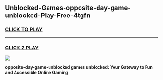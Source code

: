 
## Unblocked-Games-opposite-day-game-unblocked-Play-Free-4tgfn
<h3>
<a href="https://premium76.site?title=opposite-day-game-unblocked&ref=23A">CLICK TO PLAY</a></h3>
<hr>

<h3>
<a href="https://premium76.site?title=opposite-day-game-unblocked&ref=23A">CLICK 2 PLAY</a>
  
</h3>

<a href="https://premium76.site?title=opposite-day-game-unblocked&ref=23A"><img src="https://clearcache.store/games.png"></a>


**opposite-day-game-unblocked games unblocked: Your Gateway to Fun and Accessible Online Gaming**
